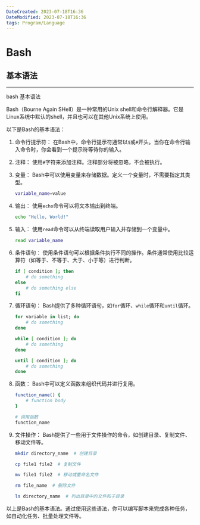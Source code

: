```yaml
---
DateCreated: 2023-07-18T16:36
DateModified: 2023-07-18T16:36
tags: Program/Language 
---
```

# Bash

## 基本语法
---
bash 基本语法

Bash（Bourne Again SHell）是一种常用的Unix shell和命令行解释器。它是Linux系统中默认的shell，并且也可以在其他Unix系统上使用。

以下是Bash的基本语法：

1. 命令行提示符：
   在Bash中，命令行提示符通常以`$`或`#`开头。当你在命令行输入命令时，你会看到一个提示符等待你的输入。

2. 注释：
   使用`#`字符来添加注释。注释部分将被忽略，不会被执行。

3. 变量：
   Bash中可以使用变量来存储数据。定义一个变量时，不需要指定其类型。

   ```bash
   variable_name=value
   ```

4. 输出：
   使用`echo`命令可以将文本输出到终端。

   ```bash
   echo "Hello, World!"
   ```

5. 输入：
   使用`read`命令可以从终端读取用户输入并存储到一个变量中。

   ```bash
   read variable_name
   ```

6. 条件语句：
   使用条件语句可以根据条件执行不同的操作。条件通常使用比较运算符（如等于、不等于、大于、小于等）进行判断。

   ```bash
   if [ condition ]; then
       # do something
   else
       # do something else
   fi
   ```

7. 循环语句：
    Bash提供了多种循环语句，如`for`循环、`while`循环和`until`循环。

   ```bash
   for variable in list; do
       # do something
   done

   while [ condition ]; do
       # do something
   done

   until [ condition ]; do
       # do something
   done
   ```

8. 函数：
    Bash中可以定义函数来组织代码并进行复用。

    ```bash
    function_name() {
        # function body
    }

    # 调用函数
    function_name
    ```

9. 文件操作：
   Bash提供了一些用于文件操作的命令，如创建目录、复制文件、移动文件等。

   ```bash
   mkdir directory_name  # 创建目录

   cp file1 file2  # 复制文件

   mv file1 file2  # 移动或重命名文件

   rm file_name  # 删除文件

   ls directory_name  # 列出目录中的文件和子目录
   ```

以上是Bash的基本语法。通过使用这些语法，你可以编写脚本来完成各种任务，如自动化任务、批量处理文件等。